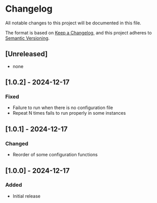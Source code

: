 # Changelog

All notable changes to this project will be documented in this file.

The format is based on [Keep a Changelog](https://keepachangelog.com/en/1.1.0/),
and this project adheres to [Semantic Versioning](https://semver.org/spec/v2.0.0.html).

## [Unreleased]

- none

## [1.0.2] - 2024-12-17

### Fixed

- Failure to run when there is no configuration file
- Repeat N times fails to run properly in some instances

## [1.0.1] - 2024-12-17

### Changed

- Reorder of some configuration functions

## [1.0.0] - 2024-12-17

### Added

- Initial release
